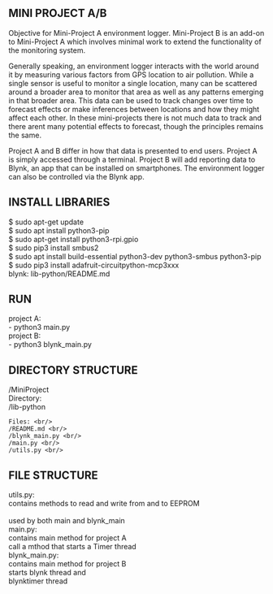 MINI PROJECT A/B
----------------
Objective for Mini-Project A environment logger. Mini-Project B is an add-on to
Mini-Project A which involves minimal work to extend the functionality of the monitoring
system. <br/>

Generally speaking, an environment logger interacts with the world around it by measuring
various factors from GPS location to air pollution. While a single sensor is useful to monitor
a single location, many can be scattered around a broader area to monitor that area as well
as any patterns emerging in that broader area. This data can be used to track changes over
time to forecast effects or make inferences between locations and how they might affect each
other. In these mini-projects there is not much data to track and there arent many potential
effects to forecast, though the principles remains the same. <br/>

Project A and B differ in how that data is presented to end users. Project A is simply accessed
through a terminal. Project B will add reporting data to Blynk, an app that can be installed
on smartphones. The environment logger can also be controlled via the Blynk app.

INSTALL LIBRARIES
-----------------
$ sudo apt-get update <br/>
$ sudo apt install python3-pip <br/>
$ sudo apt-get install python3-rpi.gpio <br/>
$ sudo pip3 install smbus2 <br/>
$ sudo apt install build-essential python3-dev python3-smbus python3-pip <br/>
$ sudo pip3 install adafruit-circuitpython-mcp3xxx <br/>
blynk: lib-python/README.md


RUN
---
project A: <br/>
	- python3 main.py <br/>
project B: <br/>
	- python3 blynk_main.py <br/>


DIRECTORY STRUCTURE
-----------------
/MiniProject <br/>
	Directory: <br/>
	/lib-python <br/>
	
	Files: <br/>
	/README.md <br/>
	/blynk_main.py <br/>
	/main.py <br/>
	/utils.py <br/>

FILE STRUCTURE
--------------
utils.py: <br/>
	contains methods to read and write from and to EEPROM <br/><br/>
	used by both main and blynk_main <br/>
main.py: <br/>
	contains main method for project A <br/>
	call a mthod that starts a Timer thread <br/>
blynk_main.py: <br/>
	contains main method for project B <br/>
	starts blynk thread and <br/>
	blynktimer thread <br/>
